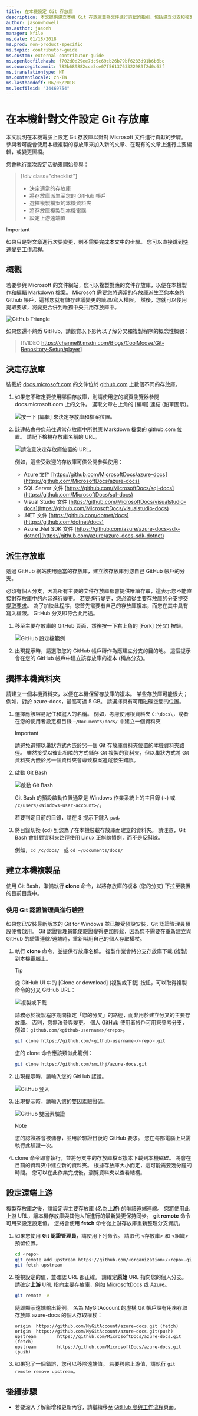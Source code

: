 ```yaml
---
title: 在本機設定 Git 存放庫
description: 本文提供建立本機 Git 存放庫並為文件進行貢獻的指引，包括建立分支和複製程序。
author: jasonwhowell
ms.author: jasonh
manager: kfile
ms.date: 01/18/2018
ms.prod: non-product-specific
ms.topic: contributor-guide
ms.custom: external-contributor-guide
ms.openlocfilehash: f702d0d29ee7dc9c69cb26b79bf6283d91b6b6bc
ms.sourcegitcommit: 782b689882cce3ce07f5613763322989f2d0d63f
ms.translationtype: HT
ms.contentlocale: zh-TW
ms.lasthandoff: 06/05/2018
ms.locfileid: "34469754"
---
```

# <a name="set-up-git-repository-locally-for-documentation"></a>在本機針對文件設定 Git 存放庫

本文說明在本機電腦上設定 Git 存放庫以針對 Microsoft 文件進行貢獻的步驟。 參與者可能會使用本機複製的存放庫來加入新的文章、在現有的文章上進行主要編輯，或變更圖檔。

您會執行單次設定活動來開始參與：
> [!div class="checklist"]
> * 決定適當的存放庫
> * 將存放庫派生至您的 GitHub 帳戶
> * 選擇複製檔案的本機資料夾
> * 將存放庫複製到本機電腦
> * 設定上游遠端值

> [!IMPORTANT]
> 如果只是對文章進行次要變更，則不需要完成本文中的步驟。 您可以直接跳到[快速變更工作流程](index.md#quick-edits-to-existing-documents)。
>

## <a name="overview"></a>概觀

若要參與 Microsoft 的文件網站，您可以複製對應的文件存放庫，以便在本機製作和編輯 Markdown 檔案。 Microsoft 需要您將適當的存放庫派生至您本身的 Github 帳戶，這樣您就有儲存建議變更的讀取/寫入權限。 然後，您就可以使用提取要求，將變更合併到唯獨中央共用存放庫中。

![GitHub Triangle](./media/git-and-github-initial-setup.png)

如果您還不熟悉 GitHub，請觀賞以下影片以了解分叉和複製程序的概念性概觀：

>[!VIDEO https://channel9.msdn.com/Blogs/CoolMoose/Git-Repository-Setup/player]

## <a name="determine-the-repository"></a>決定存放庫

裝載於 [docs.microsoft.com](https://docs.microsoft.com) 的文件位於 [github.com](https://www.github.com) 上數個不同的存放庫。

1. 如果您不確定要使用哪個存放庫，則請使用您的網頁瀏覽器參閱 docs.microsoft.com 上的文件。 選取文章右上角的 [編輯] 連結 (鉛筆圖示)。

   ![按一下 [編輯] 來決定存放庫和檔案位置。](media/index/edit-article.png)

2. 該連結會帶您前往適當存放庫中所對應 Markdown 檔案的 github.com 位置。 請記下檢視存放庫名稱的 URL。

   ![請注意決定存放庫位置的 URL。](media/public-repo.png)

   例如，這些受歡迎的存放庫可供公開參與使用：
   - Azure 文件 [https://github.com/MicrosoftDocs/azure-docs](https://github.com/MicrosoftDocs/azure-docs)
   - SQL Server 文件 [https://github.com/MicrosoftDocs/sql-docs](https://github.com/MicrosoftDocs/sql-docs)
   - Visual Studio 文件 [https://github.com/MicrosoftDocs/visualstudio-docs](https://github.com/MicrosoftDocs/visualstudio-docs)
   - .NET 文件 [https://github.com/dotnet/docs](https://github.com/dotnet/docs)
   - Azure .Net SDK 文件 [https://github.com/azure/azure-docs-sdk-dotnet](https://github.com/azure/azure-docs-sdk-dotnet)

## <a name="fork-the-repository"></a>派生存放庫
透過 GitHub 網站使用適當的存放庫，建立該存放庫到您自己 GitHub 帳戶的分支。

必須有個人分支，因為所有主要的文件存放庫都會提供唯讀存取，這表示您不能直接對存放庫中的內容進行變更。 若要進行變更，您必須從主要存放庫的分支提交[提取要求](git-github-fundamentals.md#pull-requests)。 為了加快此程序，您首先需要有自己的存放庫複本，而您在其中具有寫入權限。 GitHub 分叉即符合此用途。

1. 移至主要存放庫的 GitHub 頁面，然後按一下右上角的 [Fork] \(分叉\) 按鈕。

   ![GitHub 設定檔範例](./media/contribute-get-started-setup-local/fork.png)

2. 出現提示時，請選取您的 GitHub 帳戶磚作為應建立分支的目的地。 這個提示會在您的 GitHub 帳戶中建立該存放庫的複本 (稱為分支)。

## <a name="choose-a-local-folder"></a>撰擇本機資料夾
請建立一個本機資料夾，以便在本機保留存放庫的複本。 某些存放庫可能很大；例如，對於 azure-docs，最高可達 5 GB。 請選擇具有可用磁碟空間的位置。

1. 選擇應該容易記住和鍵入的名稱。 例如，考慮使用根資料夾 `C:\docs\`，或者在您的使用者設定檔目錄 `~/Documents/docs/` 中建立一個資料夾

   > [!IMPORTANT]
   > 請避免選擇以巢狀方式內嵌於另一個 Git 存放庫資料夾位置的本機資料夾路徑。 雖然接受以彼此相隣的方式儲存 Git 複製的資料夾，但以巢狀方式將 Git 資料夾內嵌於另一個資料夾會導致檔案追蹤發生錯誤。

2. 啟動 Git Bash

   ![啟動 Git Bash](./media/contribute-get-started-setup-local/gitbash-start.png)

   Git Bash 的預設啟動位置通常是 Windows 作業系統上的主目錄 (~) 或 `/c/users/<Windows-user-account>/`。

   若要判定目前的目錄，請在 $ 提示下鍵入 `pwd`。 

3. 將目錄切換 (cd) 到您為了在本機裝載存放庫而建立的資料夾。 請注意，Git Bash 會針對資料夾路徑使用 Linux 正斜線慣例，而不是反斜線。

   例如，`cd /c/docs/ ` 或 `cd ~/Documents/docs/`

## <a name="create-a-local-clone"></a>建立本機複製品

使用 Git Bash，準備執行 **clone** 命令，以將存放庫的複本 (您的分支) 下拉至裝置的目前目錄中。 

### <a name="authenticate-by-using-git-credential-manager"></a>使用 Git 認證管理員進行驗證
如果您已安裝最新版本的 Git for Windows 並已接受預設安裝，Git 認證管理員預設便會啟用。 Git 認證管理員能使驗證變得更加輕鬆，因為您不需要在重新建立與 GitHub 的驗證連線/遠端時，重新叫用自己的個人存取權杖。

1. 執行 **clone** 命令，並提供存放庫名稱。 複製作業會將分支存放庫下載 (複製) 到本機電腦上。 

    > [!Tip]
    > 從 GitHub UI 中的 [Clone or download] \(複製或下載\) 按鈕，可以取得複製命令的分叉 GitHub URL：
    >
    > ![複製或下載](./media/contribute-get-started-setup-local/clone-or-download.png)

    請務必於複製程序期間指定「您的分叉」的路徑，而非用於建立分叉的主要存放庫。 否則，您無法參與變更。 個人 GitHub 使用者帳戶可用來參考分支，例如：`github.com/<github-username>/<repo>`。

    ```bash
    git clone https://github.com/<github-username>/<repo>.git
    ```

    您的 clone 命令應該類似此範例：

    ```bash
    git clone https://github.com/smithj/azure-docs.git
    ```

2. 出現提示時，請輸入您的 GitHub 認證。

    ![GitHub 登入](./media/contribute-get-started-setup-local/github-login.png)

3. 出現提示時，請輸入您的雙因素驗證碼。

    ![GitHub 雙因素驗證](./media/contribute-get-started-setup-local/github-2fa.png)

    > [!Note]
    > 您的認證將會被儲存，並用於驗證日後的 GitHub 要求。 您在每部電腦上只需執行此驗證一次。 

4. clone 命令即會執行，並將分支中的存放庫檔案複本下載到本機磁碟。 將會在目前的資料夾中建立新的資料夾。 根據存放庫大小而定，這可能需要幾分鐘的時間。 您可以在此作業完成後，瀏覽資料夾以查看結構。

## <a name="configure-remote-upstream"></a>設定遠端上游
複製存放庫之後，請設定與主要存放庫 (名為**上游**) 的唯讀遠端連線。 您將使用此上游 URL，讓本機存放庫與其他人所進行的最新變更保持同步。 **git remote** 命令可用來設定設定值。 您將會使用 **fetch** 命令從上游存放庫重新整理分支資訊。

1. 如果您使用 **Git 認證管理員**，請使用下列命令。 請取代 \<存放庫\> 和 \<組織\> 預留位置。
   ```bash
   cd <repo>
   git remote add upstream https://github.com/<organization>/<repo>.git
   git fetch upstream
   ```

2. 檢視設定的值，並確認 URL 都正確。 請確定**原始** URL 指向您的個人分支。 請確定**上游** URL 指向主要存放庫，例如 MicrosoftDocs 或 Azure。 
   ```bash
   git remote -v 
   ```

   隨即顯示遠端輸出範例。 名為 MyGitAccount 的虛構 Git 帳戶設有用來存取存放庫 azure-docs 的個人存取權杖：
   ```output
   origin  https://github.com/MyGitAccount/azure-docs.git (fetch)
   origin  https://github.com/MyGitAccount/azure-docs.git(push)
   upstream        https://github.com/MicrosoftDocs/azure-docs.git (fetch)
   upstream        https://github.com/MicrosoftDocs/azure-docs.git (push)
   ```

3. 如果犯了一個錯誤，您可以移除遠端值。 若要移除上游值，請執行 `git remote remove upstream`。

## <a name="next-steps"></a>後續步驟
- 若要深入了解新增和更新內容，請繼續移至 [GitHub 參與工作流程](how-to-write-workflows-major.md)頁面。